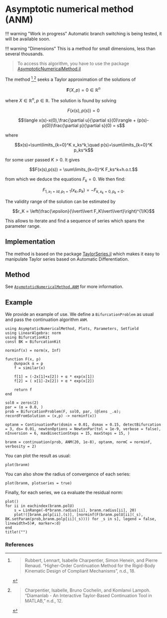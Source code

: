 #  Asymptotic numerical method (ANM)

!!! warning "Work in progress"
    Automatic branch switching is being tested, it will be available soon.

!!! warning "Dimensions"
    This is a method for small dimensions, less than several thousands.

> To access this algorithm, you have to use the package [AsymptoticNumericalMethod.jl](https://github.com/bifurcationkit/AsymptoticNumericalMethod.jl)   

The method [^Rubbert],[^Charpentier] seeks a Taylor approximation of the solutions of

$$\mathbf F(X,p)=0\in\mathbb R^n$$

where $X\in\mathbb R^n, p\in\mathbb R$. The solution is found by solving

$$F(x(s),p(s))= 0$$

$$\langle x(s)-x(0),\frac{\partial u}{\partial s}(0)\rangle + (p(s)-p(0))\frac{\partial p}{\partial s}(0) = s$$

where

$$x(s)=\sum\limits_{k=0}^K x_ks^k,\quad p(s)=\sum\limits_{k=0}^K p_ks^k$$

for some user passed $K>0$. It gives

$$F(x(s),p(s)) = \sum\limits_{k=0}^K F_ks^k+h.o.t.$$

from which we deduce the equations $F_k=0$. We then find:

$$F_{1, x_1=Id, p_1=1}(x_k,p_k) = -F_{k,x_k=0,p_k=0}.$$

The validity range of the solution can be estimated by

$$r_K = \left(\frac{\epsilon}{\lvert\lvert F_K\lvert\lvert}\right)^{1/K}$$

This allows to iterate and find a sequence of series which spans the parameter range.

## Implementation

The method is based on the package [TaylorSeries.jl](https://github.com/JuliaDiff/TaylorSeries.jl) which makes it easy to manipulate Taylor series based on Automatic Differentiation.

## Method

See [`AsymptoticNumericalMethod.ANM`](@ref) for more information.

## Example

We provide an example of use. We define a `BifurcationProblem` as usual and pass the continuation algorithm `ANM`.

```@example ANM
using AsymptoticNumericalMethod, Plots, Parameters, Setfield
using LinearAlgebra: norm
using BifurcationKit
const BK = BifurcationKit

norminf(x) = norm(x, Inf)

function F(x, p)
	@unpack α = p
	f = similar(x)

	f[1] = (-2x[1]+x[2]) + α * exp(x[1])
	f[2] = ( x[1]-2x[2]) + α * exp(x[2])

	return f
end

sol0 = zeros(2)
par = (α = 0.0, )
prob = BifurcationProblem(F, sol0, par, (@lens _.α); recordFromSolution = (x,p) -> norminf(x))
```

```@example ANM
optanm = ContinuationPar(dsmin = 0.01, dsmax = 0.15, detectBifurcation = 3, ds= 0.01, newtonOptions = NewtonPar(tol = 1e-9, verbose = false), nInversion = 6, maxBisectionSteps = 15, maxSteps = 15, )

branm = continuation(prob, ANM(20, 1e-8), optanm, normC = norminf, verbosity = 2)
```

You can plot the result as usual:

```@example ANM
plot(branm)
```

You can also show the radius of convergence of each series:

```@example ANM
plot(branm, plotseries = true)
```

Finally, for each series, we ca evaluate the residual norm:

```@example ANM
plot()
for ii in eachindex(branm.polU)
	s = LinRange(-0*branm.radius[ii], branm.radius[ii], 20)
	plot!([branm.polp[ii].(s)], [norminf(F(branm.polU[ii](_s), BK.setParam(prob,branm.polp[ii](_s)))) for _s in s], legend = false, linewidth=5)#, marker=:d)
end
title!("")
```
### References

[^Charpentier]:> Charpentier, Isabelle, Bruno Cochelin, and Komlanvi Lampoh. “Diamanlab - An Interactive Taylor-Based Continuation Tool in MATLAB,” n.d., 12.

[^Rubbert]:> Rubbert, Lennart, Isabelle Charpentier, Simon Henein, and Pierre Renaud. “Higher-Order Continuation Method for the Rigid-Body Kinematic Design of Compliant Mechanisms”,  n.d., 18.
